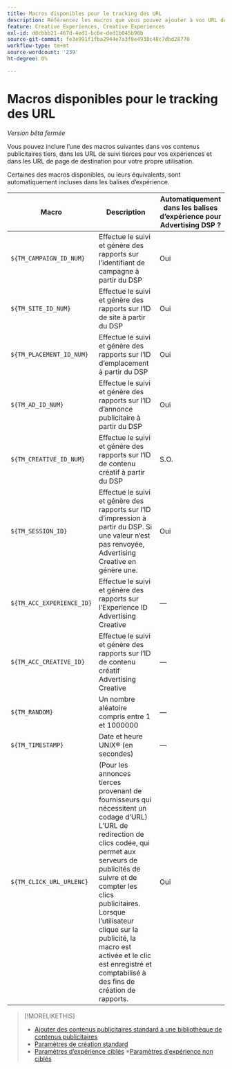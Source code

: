 ```yaml
---
title: Macros disponibles pour le tracking des URL
description: Référencez les macros que vous pouvez ajouter à vos URL de page de destination, URL de tracking et contenus publicitaires tiers.
feature: Creative Experiences, Creative Experiences
exl-id: d0cbbb21-467d-4ed1-bc6e-ded1b045b98b
source-git-commit: fe3e991f1fba2944e7a3f8e4930c48c7dbd28770
workflow-type: tm+mt
source-wordcount: '239'
ht-degree: 0%

---
```


# Macros disponibles pour le tracking des URL

*Version bêta fermée*

<!-- More feature metadata??? -->

Vous pouvez inclure l’une des macros suivantes dans vos contenus publicitaires tiers, dans les URL de suivi tierces pour vos expériences et dans les URL de page de destination pour votre propre utilisation.

Certaines des macros disponibles, ou leurs équivalents, sont automatiquement incluses dans les balises d’expérience.

<!-- Later: 

| Macro | Description | Automatically in experience tags for Advertising DSP? | Automatically in experience tags for [!DNL Google Campaign Manager 360]? |
| --- | --- | --- | --- |
| `${TM_CAMPAIGN_ID_NUM}` | Tracks and reports the campaign ID from the DSP | Yes | No, but tags include the equivalent [!DNL Google Campaign Manager 360] macro `%ebuy!` |
| `${TM_SITE_ID_NUM}` | Tracks and reports the site ID from the DSP | Yes | No, but tags include the equivalent [!DNL Google Campaign Manager 360] macro `%esid!` |
| `${TM_PLACEMENT_ID_NUM}` | Tracks and reports the placement ID from the DSP | Yes | No, but tags include the equivalent [!DNL Google Campaign Manager 360] macro `%epid!` |
| `${TM_AD_ID_NUM}` | Tracks and reports the ad ID from the DSP | Yes | No, but tags include the equivalent [!DNL Google Campaign Manager 360] macro `%eaid!` |
| `${TM_CREATIVE_ID_NUM}` | Tracks and reports the creative ID from the DSP | N/A | No, but tags include the equivalent [!DNL Google Campaign Manager 360] macro `%ecid!` |
| `${TM_SESSION_ID}` | Tracks and reports the impression ID from the DSP. If a value isn't returned, Advertising Creative generates one. | Yes | &mdash; |
| `${TM_ACC_EXPERIENCE_ID}` | Tracks and reports the Advertising Creative experience ID | &mdash; | &mdash; |
| `${TM_ACC_CREATIVE_ID}` | Tracks and reports the Advertising Creative creative ID | &mdash; | &mdash; |
| `${TM_RANDOM}` | A random number between 1 and 1000000 | &mdash; | &mdash; |
| `${TM_TIMESTAMP}` | The Unix Timestamp (in seconds) | &mdash; | &mdash; |
| `${TM_CLICK_URL_URLENC}` | (For third-party ads from vendors who require URL encoding) The encoded click redirect URL, which enables ad servers to track and count ad clicks. When the ad is served and the user clicks on it, the macro is activated, and the click is recorded and counted for reporting purposes. | Yes | &mdash; |

-->

| Macro | Description | Automatiquement dans les balises d’expérience pour Advertising DSP ? |
| --- | --- | --- |
| `${TM_CAMPAIGN_ID_NUM}` | Effectue le suivi et génère des rapports sur l’identifiant de campagne à partir du DSP | Oui |
| `${TM_SITE_ID_NUM}` | Effectue le suivi et génère des rapports sur l’ID de site à partir du DSP | Oui |
| `${TM_PLACEMENT_ID_NUM}` | Effectue le suivi et génère des rapports sur l’ID d’emplacement à partir du DSP | Oui |
| `${TM_AD_ID_NUM}` | Effectue le suivi et génère des rapports sur l’ID d’annonce publicitaire à partir du DSP | Oui |
| `${TM_CREATIVE_ID_NUM}` | Effectue le suivi et génère des rapports sur l’ID de contenu créatif à partir du DSP | S.O. |
| `${TM_SESSION_ID}` | Effectue le suivi et génère des rapports sur l’ID d’impression à partir du DSP. Si une valeur n’est pas renvoyée, Advertising Creative en génère une. | Oui |
| `${TM_ACC_EXPERIENCE_ID}` | Effectue le suivi et génère des rapports sur l’Experience ID Advertising Creative | — |
| `${TM_ACC_CREATIVE_ID}` | Effectue le suivi et génère des rapports sur l’ID de contenu créatif Advertising Creative | — |
| `${TM_RANDOM}` | Un nombre aléatoire compris entre 1 et 1000000 | — |
| `${TM_TIMESTAMP}` | Date et heure UNIX® (en secondes) | — |
| `${TM_CLICK_URL_URLENC}` | (Pour les annonces tierces provenant de fournisseurs qui nécessitent un codage d’URL) L’URL de redirection de clics codée, qui permet aux serveurs de publicités de suivre et de compter les clics publicitaires. Lorsque l’utilisateur clique sur la publicité, la macro est activée et le clic est enregistré et comptabilisé à des fins de création de rapports. | Oui |

>[!MORELIKETHIS]
>
>* [Ajouter des contenus publicitaires standard à une bibliothèque de contenus publicitaires](/help/creative/creative-libraries/creative-add-standard.md#creative-add-third-party)
>* [Paramètres de création standard](/help/creative/creative-libraries/creative-settings-standard.md#creative-settings-third-party)
>* [Paramètres d’expérience ciblés](/help/creative/experiences/experience-settings-targeting.md)
>*[Paramètres d’expérience non ciblés](/help/creative/experiences/experience-settings-no-targeting.md)

